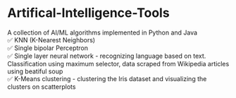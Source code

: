 # Artifical-Intelligence-Tools
A collection of AI/ML algorithms implemented in Python and Java <br/>
:white_check_mark: KNN (K-Nearest Neighbors) <br/>
:white_check_mark: Single bipolar Perceptron <br/>
:white_check_mark: Single layer neural network - recognizing language based on text. Classification using maximum selector, data scraped from Wikipedia articles using beatiful soup <br/>
:white_check_mark: K-Means clustering - clustering the Iris dataset and visualizing the clusters on scatterplots<br/>
